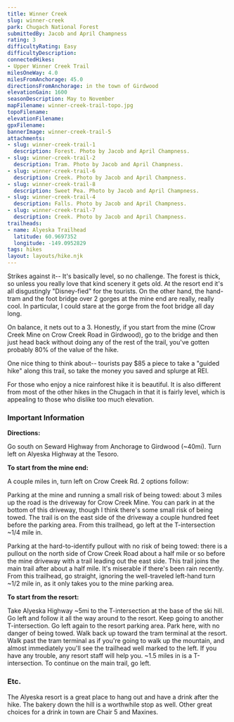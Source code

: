 ```yaml
---
title: Winner Creek
slug: winner-creek
park: Chugach National Forest
submittedBy: Jacob and April Champness
rating: 3
difficultyRating: Easy
difficultyDescription: 
connectedHikes:
- Upper Winner Creek Trail
milesOneWay: 4.0
milesFromAnchorage: 45.0
directionsFromAnchorage: in the town of Girdwood
elevationGain: 1600
seasonDescription: May to November
mapFilename: winner-creek-trail-topo.jpg
topoFilename: 
elevationFilename: 
gpxFilename: 
bannerImage: winner-creek-trail-5
attachments:
- slug: winner-creek-trail-1
  description: Forest. Photo by Jacob and April Champness.
- slug: winner-creek-trail-2
  description: Tram. Photo by Jacob and April Champness.
- slug: winner-creek-trail-6
  description: Creek. Photo by Jacob and April Champness.
- slug: winner-creek-trail-8
  description: Sweet Pea. Photo by Jacob and April Champness.
- slug: winner-creek-trail-4
  description: Falls. Photo by Jacob and April Champness.
- slug: winner-creek-trail-7
  description: Creek. Photo by Jacob and April Champness.
trailheads:
- name: Alyeska Trailhead
  latitude: 60.9697352
  longitude: -149.0952829
tags: hikes
layout: layouts/hike.njk
---
```

Strikes against it-- It's basically level, so no challenge. The forest is thick, so unless you really love that kind scenery it gets old. At the resort end it's all disgustingly "Disney-fied" for the tourists.
On the other hand, the hand-tram and the foot bridge over 2 gorges at the mine end are really, really cool. In particular, I could stare at the gorge from the foot bridge all day long.

On balance, it nets out to a 3. Honestly, if you start from the mine (Crow Creek Mine on Crow Creek Road in Girdwood), go to the bridge and then just head back without doing any of the rest of the trail, you've gotten probably 80% of the value of the hike.

One nice thing to think about-- tourists pay $85 a piece to take a "guided hike" along this trail, so take the money you saved and splurge at REI.

For those who enjoy a nice rainforest hike it is beautiful. It is also different from most of the other hikes in the Chugach in that it is fairly level, which is appealing to those who dislike too much elevation.

### Important Information

**Directions:**

Go south on Seward Highway from Anchorage to Girdwood (~40mi). Turn left on Alyeska Highway at the Tesoro.

**To start from the mine end:**

A couple miles in, turn left on Crow Creek Rd. 2 options follow:

Parking at the mine and running a small risk of being towed: about 3 miles up the road is the driveway for Crow Creek Mine. You can park in at the bottom of this driveway, though I think there's some small risk of being towed. The trail is on the east side of the driveway a couple hundred feet before the parking area. From this trailhead, go left at the T-intersection ~1/4 mile in.

Parking at the hard-to-identify pullout with no risk of being towed: there is a pullout on the north side of Crow Creek Road about a half mile or so before the mine driveway with a trail leading out the east side. This trail joins the main trail after about a half mile. It's miserable if there's been rain recently. From this trailhead, go straight, ignoring the well-traveled left-hand turn ~1/2 mile in, as it only takes you to the mine parking area.

**To start from the resort:**

Take Alyeska Highway ~5mi to the T-intersection at the base of the ski hill. Go left and follow it all the way around to the resort. Keep going to another T-intersection. Go left again to the resort parking area. Park here, with no danger of being towed. Walk back up toward the tram terminal at the resort. Walk past the tram terminal as if you're going to walk up the mountain, and almost immediately you'll see the trailhead well marked to the left. If you have any trouble, any resort staff will help you. ~1.5 miles in is a T-intersection. To continue on the main trail, go left.

### Etc.

The Alyeska resort is a great place to hang out and have a drink after the hike. The bakery down the hill is a worthwhile stop as well. Other great choices for a drink in town are Chair 5 and Maxines.